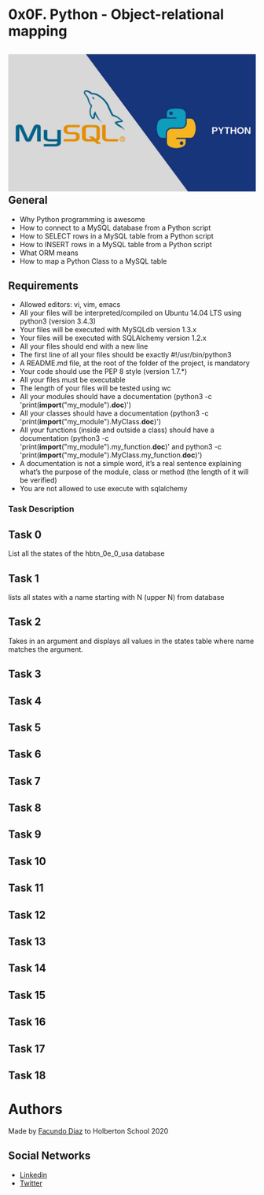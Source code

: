 # 0x0F. Python - Object-relational mapping
![alt text](https://github.com/facu2279/holbertonschool-higher_level_programming/blob/main/0x0F-python-object_relational_mapping/sqlpythonimage.jpg)
General
-----------
- Why Python programming is awesome
- How to connect to a MySQL database from a Python script
- How to SELECT rows in a MySQL table from a Python script
- How to INSERT rows in a MySQL table from a Python script
- What ORM means
- How to map a Python Class to a MySQL table


Requirements
------------
- Allowed editors: vi, vim, emacs
- All your files will be interpreted/compiled on Ubuntu 14.04 LTS using python3 (version 3.4.3)
- Your files will be executed with MySQLdb version 1.3.x
- Your files will be executed with SQLAlchemy version 1.2.x
- All your files should end with a new line
- The first line of all your files should be exactly #!/usr/bin/python3
- A README.md file, at the root of the folder of the project, is mandatory
- Your code should use the PEP 8 style (version 1.7.*)
- All your files must be executable
- The length of your files will be tested using wc
- All your modules should have a documentation (python3 -c 'print(__import__("my_module").__doc__)')
- All your classes should have a documentation (python3 -c 'print(__import__("my_module").MyClass.__doc__)')
- All your functions (inside and outside a class) should have a documentation (python3 -c 'print(__import__("my_module").my_function.__doc__)' and python3 -c 'print(__import__("my_module").MyClass.my_function.__doc__)')
- A documentation is not a simple word, it’s a real sentence explaining what’s the purpose of the module, class or method (the length of it will be verified)
- You are not allowed to use execute with sqlalchemy

### Task Description
Task 0
--------
List all the states of the hbtn_0e_0_usa database

Task 1
--------
lists all states with a name starting with N (upper N) from database

Task 2
--------
Takes in an argument and displays all values in the states table where name matches the argument.

Task 3
--------

Task 4
--------

Task 5
--------

Task 6
--------

Task 7
--------

Task 8
--------

Task 9
--------

Task 10
--------

Task 11
--------

Task 12
--------

Task 13
--------

Task 14
--------

Task 15
--------

Task 16
--------

Task 17
--------

Task 18
--------

# Authors
Made by [Facundo Diaz](https://github.com/facu2279) to Holberton School 2020

Social Networks
-------------------
- [Linkedin](https://www.linkedin.com/in/facundo-d%C3%ADaz-720110149/)
- [Twitter](https://twitter.com/facudiazuy)